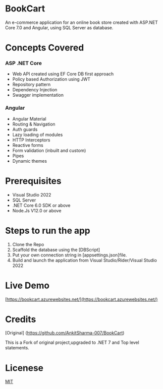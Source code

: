 # BookCart

An e-commerce application for an online book store created with ASP.NET Core 7.0 and Angular, using SQL Server as database.

# Concepts Covered

### ASP .NET Core

 - Web API created using EF Core DB first approach
 - Policy based Authorization using JWT
 - Repository pattern
 - Dependency Injection
 - Swagger implementation

### Angular

 - Angular Material 
 - Routing & Navigation
 - Auth guards
 - Lazy loading of modules
 - HTTP Interceptors
 - Reactive forms
 - Form validation (inbuilt and custom)
 - Pipes
 - Dynamic themes

# Prerequisites
- Visual Studio 2022 
- SQL Server 
- .NET Core 6.0 SDK or above
- Node.Js V12.0 or above

# Steps to run the app
1. Clone the Repo
2. Scaffold the database using the [DBScript]
3. Put your own connection string in [appsettings.json]file.
4. Build and launch the application from Visual Studio/Rider/Visual Studio 2022

# Live Demo
[https://bookcart.azurewebsites.net/](https://bookcart.azurewebsites.net/)

# Credits
[Original] (https://github.com/AnkitSharma-007/BookCart) 

This is a Fork of original project,upgraded to .NET 7 and Top level statements.

# Licenese
[MIT](https://github.com/AnkitSharma-007/BookCart/blob/master/LICENSE)

